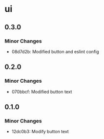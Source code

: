 # ui

## 0.3.0

### Minor Changes

- 08d7d2b: Modified button and eslint config

## 0.2.0

### Minor Changes

- 070bbcf: Modified button text

## 0.1.0

### Minor Changes

- 12dc0b3: Modify button text
